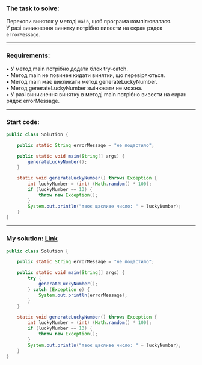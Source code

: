 ### **The task to solve:**  

Перехопи виняток у методі `main`, щоб програма компілювалася.  
У разі виникнення винятку потрібно вивести на екран рядок `errorMessage`.

---

### **Requirements:**  

• У метод main потрібно додати блок try-catch.  
• Метод main не повинен кидати винятки, що перевіряються.  
• Метод main має викликати метод generateLuckyNumber.  
• Метод generateLuckyNumber змінювати не можна.  
• У разі виникнення винятку в методі main потрібно вивести на екран рядок errorMessage.

---

### **Start code:**  

```java
public class Solution {

    public static String errorMessage = "не пощастило";

    public static void main(String[] args) {
        generateLuckyNumber();
    }

    static void generateLuckyNumber() throws Exception {
        int luckyNumber = (int) (Math.random() * 100);
        if (luckyNumber == 13) {
            throw new Exception();
        }
        System.out.println("твоє щасливе число: " + luckyNumber);
    }
}
```

---

### **My solution: [Link](./src/Solution.java)**  

```java
public class Solution {

    public static String errorMessage = "не пощастило";

    public static void main(String[] args) {
        try {
            generateLuckyNumber();
        } catch (Exception e) {
            System.out.println(errorMessage);
        }
    }

    static void generateLuckyNumber() throws Exception {
        int luckyNumber = (int) (Math.random() * 100);
        if (luckyNumber == 13) {
            throw new Exception();
        }
        System.out.println("твоє щасливе число: " + luckyNumber);
    }
}
```
